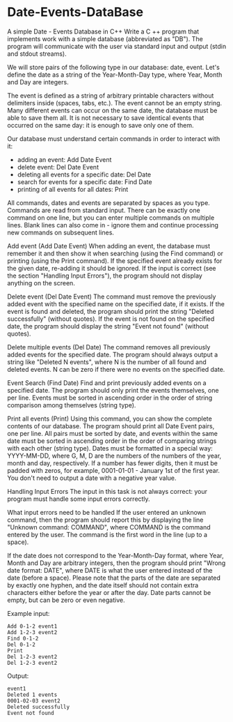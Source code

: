 # Date-Events-DataBase
A simple Date - Events Database in C++
Write a C ++ program that implements work with a simple database (abbreviated as "DB"). The program will communicate with the user via standard input and output (stdin and stdout streams).

We will store pairs of the following type in our database: date, event. Let's define the date as a string of the Year-Month-Day type, where Year, Month and Day are integers.

The event is defined as a string of arbitrary printable characters without delimiters inside (spaces, tabs, etc.). The event cannot be an empty string. Many different events can occur on the same date, the database must be able to save them all. It is not necessary to save identical events that occurred on the same day: it is enough to save only one of them.

Our database must understand certain commands in order to interact with it:

- adding an event: Add Date Event
- delete event: Del Date Event
- deleting all events for a specific date: Del Date
- search for events for a specific date: Find Date
- printing of all events for all dates: Print

All commands, dates and events are separated by spaces as you type. Commands are read from standard input. There can be exactly one command on one line, but you can enter multiple commands on multiple lines. Blank lines can also come in - ignore them and continue processing new commands on subsequent lines.

Add event (Add Date Event)
When adding an event, the database must remember it and then show it when searching (using the Find command) or printing (using the Print command). If the specified event already exists for the given date, re-adding it should be ignored. If the input is correct (see the section "Handling Input Errors"), the program should not display anything on the screen.

Delete event (Del Date Event)
The command must remove the previously added event with the specified name on the specified date, if it exists. If the event is found and deleted, the program should print the string "Deleted successfully" (without quotes). If the event is not found on the specified date, the program should display the string "Event not found" (without quotes).

Delete multiple events (Del Date)
The command removes all previously added events for the specified date. The program should always output a string like "Deleted N events", where N is the number of all found and deleted events. N can be zero if there were no events on the specified date.

Event Search (Find Date)
Find and print previously added events on a specified date. The program should only print the events themselves, one per line. Events must be sorted in ascending order in the order of string comparison among themselves (string type).

Print all events (Print)
Using this command, you can show the complete contents of our database. The program should print all Date Event pairs, one per line. All pairs must be sorted by date, and events within the same date must be sorted in ascending order in the order of comparing strings with each other (string type). Dates must be formatted in a special way: YYYY-MM-DD, where G, M, D are the numbers of the numbers of the year, month and day, respectively. If a number has fewer digits, then it must be padded with zeros, for example, 0001-01-01 - January 1st of the first year. You don't need to output a date with a negative year value.

Handling Input Errors
The input in this task is not always correct: your program must handle some input errors correctly.

What input errors need to be handled
If the user entered an unknown command, then the program should report this by displaying the line "Unknown command: COMMAND", where COMMAND is the command entered by the user. The command is the first word in the line (up to a space).

If the date does not correspond to the Year-Month-Day format, where Year, Month and Day are arbitrary integers, then the program should print "Wrong date format: DATE", where DATE is what the user entered instead of the date (before a space). Please note that the parts of the date are separated by exactly one hyphen, and the date itself should not contain extra characters either before the year or after the day. Date parts cannot be empty, but can be zero or even negative.

Example input:

    Add 0-1-2 event1
    Add 1-2-3 event2
    Find 0-1-2
    Del 0-1-2
    Print
    Del 1-2-3 event2
    Del 1-2-3 event2


Output:

    event1
    Deleted 1 events
    0001-02-03 event2
    Deleted successfully
    Event not found
